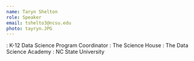 ```yaml
---
name: Taryn Shelton
role: Speaker
email: tshelto3@ncsu.edu
photo: tayryn.JPG
---
```


: K-12 Data Science Program Coordinator
: The Science House
: The Data Science Academy
: NC State University
